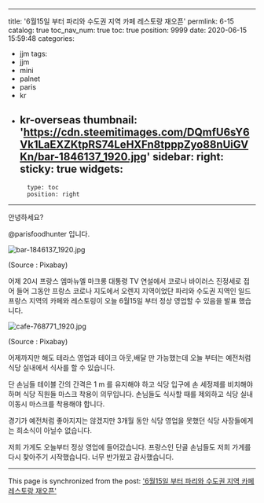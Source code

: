 
---
title: '6월15일 부터 파리와 수도권 지역 카페 레스토랑 재오픈'
permlink: 6-15
catalog: true
toc_nav_num: true
toc: true
position: 9999
date: 2020-06-15 15:59:48
categories:
- jjm
tags:
- jjm
- mini
- palnet
- paris
- kr
- kr-overseas
thumbnail: 'https://cdn.steemitimages.com/DQmfU6sY6Vk1LaEXZKtpRS74LeHXFn8tpppZyo88nUiGVKn/bar-1846137_1920.jpg'
sidebar:
    right:
        sticky: true
widgets:
    -
        type: toc
        position: right
---


안녕하세요?

@parisfoodhunter  입니다.

![bar-1846137_1920.jpg](https://cdn.steemitimages.com/DQmfU6sY6Vk1LaEXZKtpRS74LeHXFn8tpppZyo88nUiGVKn/bar-1846137_1920.jpg)

(Source : Pixabay)

어제 20시 프랑스 엠마뉴엘 마크롱 대통령 TV 연설에서 코로나 바이러스 진정세로 접어 들어 그동안 프랑스 코로나 지도에서 오렌지 지역이었단 파리와 수도권 지역인 일드 프랑스 지역의 카페와 레스토링이 오늘 6월15일 부터 정상 영업할 수 있음을 발표 했습니다.

![cafe-768771_1920.jpg](https://cdn.steemitimages.com/DQmT884wNa5wRCab3Q4SbJTonjHiuSrgeAKDLxPXJRYz66D/cafe-768771_1920.jpg)

(Source : Pixabay)

어제까지만 해도 테라스 영업과 테이크 아웃,배달 만 가능했는데 오늘 부터는 예전처럼 식당 실내에서 식사를 할 수 있습니다.

단 손님들 테이블 간의 간격은 1 m 를 유지해야 하고 식당 입구에 손 세정제를 비치해야 하며 식당 직원들 마스크 착용이 의무입니다. 손님들도 식사할 때를 제외하고 식당 실내 이동시 마스크를 착용해야 합니다.

경기가 예전처럼 좋아지지는 않겠지만 3개월 동안 식당 영업을 못했던 식당 사장들에게는 희소식이 아닐수 없습니다.

저희 가게도 오늘부터 정상 영업에 들어갔습니다. 
프랑스인 단골 손님들도 저희 가게를 다시 찾아주기 시작했습니다. 너무 반가웠고 감사했습니다.

- - -

This page is synchronized from the post: ['6월15일 부터 파리와 수도권 지역 카페 레스토랑 재오픈'](https://steemit.com/@parisfoodhunter/6-15)
